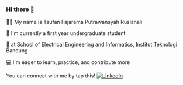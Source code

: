 ### Hi there 👋

🙋‍♂️ My name is Taufan Fajarama Putrawansyah Ruslanali

🏫 I'm currently a first year undergraduate student

📍 at School of Electrical Engineering and Informatics, Institut Teknologi Bandung

💻 I'm eager to learn, practice, and contribute more

You can connect with me by tap this! [![LinkedIn][3.2]][3]

[3.2]: https://raw.githubusercontent.com/MartinHeinz/MartinHeinz/master/linkedin-3-16.png (LinkedIn icon without padding)
[3]: https://www.linkedin.com/in/taufan-fajarama-putrawansyah-r-42288919b/
